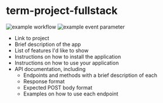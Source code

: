 # term-project-fullstack

![example workflow](https://github.com/samvvw/term-project-fullstack/actions/workflows/push_workflow.yml/badge.svg)
![example event parameter](https://github.com/samvvw/term-project-fullstack/actions/workflows/push_workflow.yml/badge.svg?event=push)

-   Link to project
-   Brief description of the app
-   List of features I'd like to show
-   Instructions on how to install the application
-   Instructions on how to use your application
-   API documentation, including
    -   Endpoints and methods with a brief description of each
    -   Response format
    -   Expected POST body format
    -   Examples on how to use each endpoint
